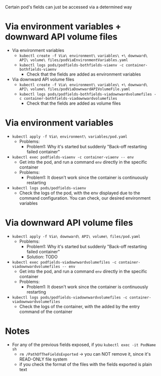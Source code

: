 Certain pod's fields can just be accessed via a determined way

# Via environment variables + downward API volume files
* Via environment variables
  * `kubectl create -f Via\ environment\ variables\ +\ downward\ API\ volume\ files/podViaEnvironmentVariables.yaml`
  * `kubectl logs pods/podfields-bothfields-viaenv -c container-bothfields-viaenv`
    * Check that the fields are added as environment variables
* Via downward API volume files
  * `kubectl create -f Via\ environment\ variables\ +\ downward\ API\ volume\ files/podViaDownwardAPIVolumeFile.yaml`
  * `kubectl logs pods/podfields-bothfields-viadownwardvolumefiles -c container-bothfields-viadownwardvolumefiles`
    * Check that the fields are added as volume files

# Via environment variables
* `kubectl apply -f Via\ environment\ variables/pod.yaml`
  * Problems: 
    * Problem1: Why it's started but suddenly "Back-off restarting failed container"
* `kubectl exec podfields-viaenv -c container-viaenv -- env`
  * Get into the pod, and run a command `env` directly in the specific container
  * Problems:
    * Problem1: It doesn't work since the container is continuously restarting
* `kubectl logs pods/podfields-viaenv`
  * Check the logs of the pod, with the env displayed due to the command configuration. You can check, our desired environment variables

# Via downward API volume files
* `kubectl apply -f Via\ downward\ API\ volume\ files/pod.yaml`
  * Problems:
    * Problem1: Why it's started but suddenly "Back-off restarting failed container"
    * Solution: TODO
* `kubectl exec podfields-viadownwardvolumefiles -c container-viadownwardvolumefiles -- env`
  * Get into the pod, and run a command `env` directly in the specific container
  * Problems:
    * Problem1: It doesn't work since the container is continuously restarting
* `kubectl logs pods/podfields-viadownwardvolumefiles -c container-viadownwardvolumefiles`
  * Check the logs of the container, with the added by the entry command of the container

# Notes
* For any of the previous fields exposed, if you `kubectl exec -it PodName sh`
  * `rm /PathOfTheFieldsExported` -> you can NOT remove it, since it's READ-ONLY file system
  * if you check the format of the files with the fields exported is plain text